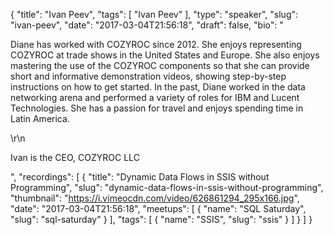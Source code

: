 {
  "title": "Ivan Peev",
  "tags": [
    "Ivan Peev"
  ],
  "type": "speaker",
  "slug": "ivan-peev",
  "date": "2017-03-04T21:56:18",
  "draft": false,
  "bio": "<p>Diane has worked with COZYROC since 2012. She enjoys representing COZYROC at trade shows in the United States and Europe. She also enjoys mastering the use of the COZYROC components so that she can provide short and informative demonstration videos, showing step-by-step instructions on how to get started. In the past, Diane worked in the data networking arena and performed a variety of roles for IBM and Lucent Technologies. She has a passion for travel and enjoys spending time in Latin America.</p>\r\n<p>Ivan is the CEO, COZYROC LLC</p>",
  "recordings": [
    {
      "title": "Dynamic Data Flows in SSIS without Programming",
      "slug": "dynamic-data-flows-in-ssis-without-programming",
      "thumbnail": "https://i.vimeocdn.com/video/626861294_295x166.jpg",
      "date": "2017-03-04T21:56:18",
      "meetups": [
        {
          "name": "SQL Saturday",
          "slug": "sql-saturday"
        }
      ],
      "tags": [
        {
          "name": "SSIS",
          "slug": "ssis"
        }
      ]
    }
  ]
}